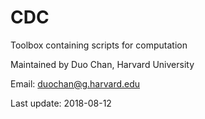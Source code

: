 # CDC
Toolbox containing scripts for computation

Maintained by Duo Chan, Harvard University

Email: duochan@g.harvard.edu

Last update: 2018-08-12
